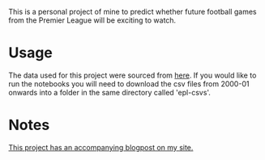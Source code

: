 This is a personal project of mine to predict whether future football games from the Premier League will be exciting to watch.

# Usage

The data used for this project were sourced from [here](http://www.football-data.co.uk/englandm.php). If you would like to run the notebooks you will need to download the csv files from 2000-01 onwards into a folder in the same directory called 'epl-csvs'.

# Notes

[This project has an accompanying blogpost on my site.](https://sjhatfield.github.io/EPL_1/)
